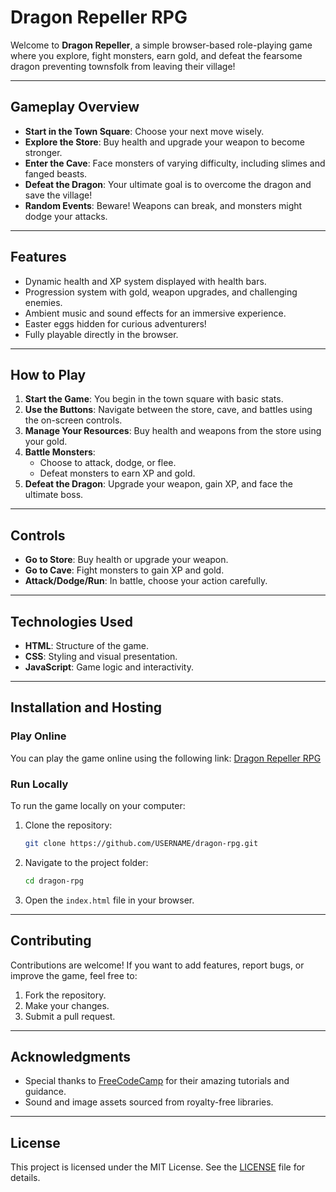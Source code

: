 # Dragon Repeller RPG 

Welcome to **Dragon Repeller**, a simple browser-based role-playing game where you explore, fight monsters, earn gold, and defeat the fearsome dragon preventing townsfolk from leaving their village!

---

## Gameplay Overview
- **Start in the Town Square**: Choose your next move wisely.
- **Explore the Store**: Buy health and upgrade your weapon to become stronger.
- **Enter the Cave**: Face monsters of varying difficulty, including slimes and fanged beasts.
- **Defeat the Dragon**: Your ultimate goal is to overcome the dragon and save the village!
- **Random Events**: Beware! Weapons can break, and monsters might dodge your attacks.

---

## Features
- Dynamic health and XP system displayed with health bars.
- Progression system with gold, weapon upgrades, and challenging enemies.
- Ambient music and sound effects for an immersive experience.
- Easter eggs hidden for curious adventurers!
- Fully playable directly in the browser.

---

## How to Play
1. **Start the Game**: You begin in the town square with basic stats.
2. **Use the Buttons**: Navigate between the store, cave, and battles using the on-screen controls.
3. **Manage Your Resources**: Buy health and weapons from the store using your gold.
4. **Battle Monsters**:
    - Choose to attack, dodge, or flee.
    - Defeat monsters to earn XP and gold.
5. **Defeat the Dragon**: Upgrade your weapon, gain XP, and face the ultimate boss.

---

## Controls
- **Go to Store**: Buy health or upgrade your weapon.
- **Go to Cave**: Fight monsters to gain XP and gold.
- **Attack/Dodge/Run**: In battle, choose your action carefully.

---

## Technologies Used
- **HTML**: Structure of the game.
- **CSS**: Styling and visual presentation.
- **JavaScript**: Game logic and interactivity.

---

## Installation and Hosting

### Play Online
You can play the game online using the following link:
[Dragon Repeller RPG](https://dimonvsitf.github.io/dragon-rpg/)

### Run Locally
To run the game locally on your computer:
1. Clone the repository:
   ```bash
   git clone https://github.com/USERNAME/dragon-rpg.git
   ```
2. Navigate to the project folder:
   ```bash
   cd dragon-rpg
   ```
3. Open the `index.html` file in your browser.

---

## Contributing
Contributions are welcome! If you want to add features, report bugs, or improve the game, feel free to:
1. Fork the repository.
2. Make your changes.
3. Submit a pull request.

---

## Acknowledgments
- Special thanks to [FreeCodeCamp](https://www.freecodecamp.org/) for their amazing tutorials and guidance.
- Sound and image assets sourced from royalty-free libraries.

---

## License
This project is licensed under the MIT License. See the [LICENSE](LICENSE) file for details.

